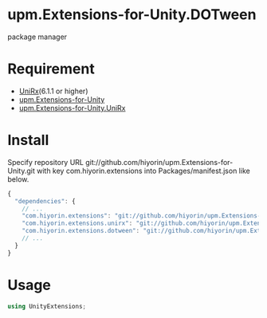 # upm.Extensions-for-Unity.DOTween
package manager


# Requirement
* [UniRx](https://github.com/neuecc/UniRx)(6.1.1 or higher)
* [upm.Extensions-for-Unity](https://github.com/hiyorin/upm.Extensions-for-Unity)
* [upm.Extensions-for-Unity.UniRx](https://github.com/hiyorin/upm.Extensions-for-Unity.UniRx)


# Install
Specify repository URL git://github.com/hiyorin/upm.Extensions-for-Unity.git with key com.hiyorin.extensions into Packages/manifest.json like below.
```javascript
{
  "dependencies": {
    // ...
    "com.hiyorin.extensions": "git://github.com/hiyorin/upm.Extensions-for-Unity.git",
    "com.hiyorin.extensions.unirx": "git://github.com/hiyorin/upm.Extensions-for-Unity.UniRx.git",
    "com.hiyorin.extensions.dotween": "git://github.com/hiyorin/upm.Extensions-for-Unity.DOTween.git",
    // ...
  }
}
```


# Usage
```cs
using UnityExtensions;
```

